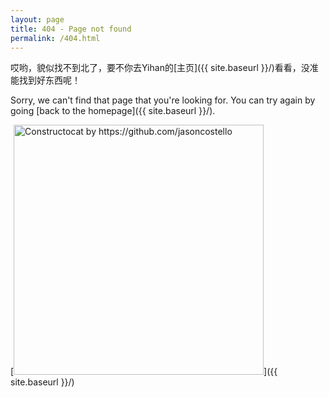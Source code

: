 ```yaml
---
layout: page
title: 404 - Page not found
permalink: /404.html
---
```

哎哟，貌似找不到北了，要不你去Yihan的[主页]({{ site.baseurl }}/)看看，没准能找到好东西呢！

Sorry, we can't find that page that you're looking for. You can try again by going [back to the homepage]({{ site.baseurl }}/).

[<img src="{{ site.baseurl }}/images/404panda.gif" alt="Constructocat by https://github.com/jasoncostello" style="width: 400px;"/>]({{ site.baseurl }}/)
